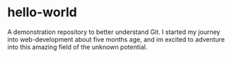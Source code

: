# hello-world
A demonstration repository to better understand Git.
I started my journey into web-development about five months age, and im excited to adventure into this amazing field of the unknown potential.
